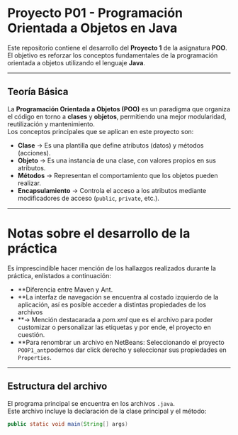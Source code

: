 # Proyecto P01 - Programación Orientada a Objetos en Java

Este repositorio contiene el desarrollo del **Proyecto 1** de la asignatura **POO**.  
El objetivo es reforzar los conceptos fundamentales de la programación orientada a objetos utilizando el lenguaje **Java**.

---

## Teoría Básica

La **Programación Orientada a Objetos (POO)** es un paradigma que organiza el código en torno a **clases** y **objetos**, permitiendo una mejor modularidad, reutilización y mantenimiento.  
Los conceptos principales que se aplican en este proyecto son:

- **Clase** → Es una plantilla que define atributos (datos) y métodos (acciones).  
- **Objeto** → Es una instancia de una clase, con valores propios en sus atributos.  
- **Métodos** → Representan el comportamiento que los objetos pueden realizar.  
- **Encapsulamiento** → Controla el acceso a los atributos mediante modificadores de acceso (`public`, `private`, etc.).  

---
# Notas sobre el desarrollo de la práctica

Es imprescindible hacer mención de los hallazgos realizados durante la práctica, enlistados a continuación:
- **Diferencia entre Maven y Ant.
- **La interfaz de navegación se encuentra al costado izquierdo de la aplicación, así es posible acceder a distintas propiedades de los archivos
- **-> Mención destacarada a _pom.xml_ que es el archivo para poder customizar o personalizar las etiquetas y por ende, el proyecto en cuestión.
- **Para renombrar un archivo en NetBeans: Seleccionando el proyecto `POOP1_ant`podemos dar click derecho y seleccionar sus propiedades en `Properties`.

---

## Estructura del archivo

El programa principal se encuentra en los archivos `.java`.  
Este archivo incluye la declaración de la clase principal y el método:

```java
public static void main(String[] args)
